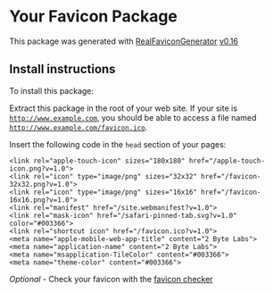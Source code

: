 # Your Favicon Package

This package was generated with [RealFaviconGenerator](https://realfavicongenerator.net/) [v0.16](https://realfavicongenerator.net/change_log#v0.16)

## Install instructions

To install this package:

Extract this package in the root of your web site. If your site is <code>http://www.example.com</code>, you should be able to access a file named <code>http://www.example.com/favicon.ico</code>.

Insert the following code in the `head` section of your pages:

    <link rel="apple-touch-icon" sizes="180x180" href="/apple-touch-icon.png?v=1.0">
    <link rel="icon" type="image/png" sizes="32x32" href="/favicon-32x32.png?v=1.0">
    <link rel="icon" type="image/png" sizes="16x16" href="/favicon-16x16.png?v=1.0">
    <link rel="manifest" href="/site.webmanifest?v=1.0">
    <link rel="mask-icon" href="/safari-pinned-tab.svg?v=1.0" color="#003366">
    <link rel="shortcut icon" href="/favicon.ico?v=1.0">
    <meta name="apple-mobile-web-app-title" content="2 Byte Labs">
    <meta name="application-name" content="2 Byte Labs">
    <meta name="msapplication-TileColor" content="#003366">
    <meta name="theme-color" content="#003366">

*Optional* - Check your favicon with the [favicon checker](https://realfavicongenerator.net/favicon_checker)